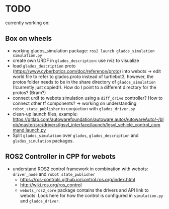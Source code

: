 # TODO
currently working on:
 ## Box on wheels
- working glados_simulation package: `ros2 launch glados_simulation simulation.py`
- create own URDF in `glados_description`: use rviz to visualize
- load `glados_description` proto (https://www.cyberbotics.com/doc/reference/proto) into webots -> edit world file to refer to glados.proto instead of turtlebot3, however, the protos folder needs to be in the share directory of `glados_simulation` (!currently just copied!). How do I point to a different directory for the protos? (Bram?)
- connect urdf to webots simulation using a `diff_drive` controller? How to connect other tf components? -> working on understanding `robot_state_publisher` in conjuction with `glados_driver.py`
- clean-up launch files, example: https://gitlab.com/autowarefoundation/autoware.auto/AutowareAuto/-/blob/master/src/drivers/lgsvl_interface/launch/lgsvl_vehicle_control_command.launch.py
- Split `glados_simulation` over `glados`, `glados_description` and `glados_simulation` packages.

## ROS2 Controller in CPP for webots
- understand ROS2 control framework in combination with webots: `driver_node` and `robot state_publisher`
    - https://ros-controls.github.io/control.ros.org/index.html
    - http://wiki.ros.org/ros_control
    - `webots_ros2_core` package contains the drivers and API link to webots. Look here for how the control is configured in `simulation.py` and `glados_driver`.